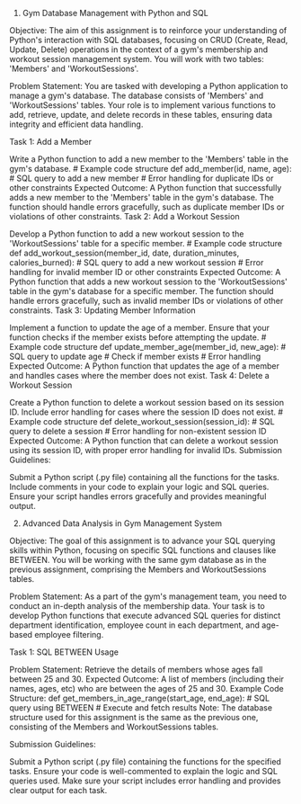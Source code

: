 1. Gym Database Management with Python and SQL

Objective: The aim of this assignment is to reinforce your understanding of Python's interaction with SQL databases, focusing on CRUD (Create, Read, Update, Delete) operations in the context of a gym's membership and workout session management system. You will work with two tables: 'Members' and 'WorkoutSessions'.

Problem Statement: You are tasked with developing a Python application to manage a gym's database. The database consists of 'Members' and 'WorkoutSessions' tables. Your role is to implement various functions to add, retrieve, update, and delete records in these tables, ensuring data integrity and efficient data handling.

Task 1: Add a Member

Write a Python function to add a new member to the 'Members' table in the gym's database.
    # Example code structure
    def add_member(id, name, age):
        # SQL query to add a new member
        # Error handling for duplicate IDs or other constraints
Expected Outcome: A Python function that successfully adds a new member to the 'Members' table in the gym's database. The function should handle errors gracefully, such as duplicate member IDs or violations of other constraints.
Task 2: Add a Workout Session

Develop a Python function to add a new workout session to the 'WorkoutSessions' table for a specific member.
    # Example code structure
    def add_workout_session(member_id, date, duration_minutes, calories_burned):
        # SQL query to add a new workout session
        # Error handling for invalid member ID or other constraints
Expected Outcome: A Python function that adds a new workout session to the 'WorkoutSessions' table in the gym's database for a specific member. The function should handle errors gracefully, such as invalid member IDs or violations of other constraints.
Task 3: Updating Member Information

Implement a function to update the age of a member. Ensure that your function checks if the member exists before attempting the update.
    # Example code structure
    def update_member_age(member_id, new_age):
        # SQL query to update age
        # Check if member exists
        # Error handling
Expected Outcome: A Python function that updates the age of a member and handles cases where the member does not exist.
Task 4: Delete a Workout Session

Create a Python function to delete a workout session based on its session ID. Include error handling for cases where the session ID does not exist.
    # Example code structure
    def delete_workout_session(session_id):
        # SQL query to delete a session
        # Error handling for non-existent session ID
Expected Outcome: A Python function that can delete a workout session using its session ID, with proper error handling for invalid IDs.
Submission Guidelines:

Submit a Python script (.py file) containing all the functions for the tasks.
Include comments in your code to explain your logic and SQL queries.
Ensure your script handles errors gracefully and provides meaningful output.


2. Advanced Data Analysis in Gym Management System

Objective: The goal of this assignment is to advance your SQL querying skills within Python, focusing on specific SQL functions and clauses like BETWEEN. You will be working with the same gym database as in the previous assignment, comprising the Members and WorkoutSessions tables.

Problem Statement: As a part of the gym's management team, you need to conduct an in-depth analysis of the membership data. Your task is to develop Python functions that execute advanced SQL queries for distinct department identification, employee count in each department, and age-based employee filtering.

Task 1: SQL BETWEEN Usage

Problem Statement: Retrieve the details of members whose ages fall between 25 and 30.
Expected Outcome: A list of members (including their names, ages, etc) who are between the ages of 25 and 30.
Example Code Structure:
    def get_members_in_age_range(start_age, end_age):
        # SQL query using BETWEEN
        # Execute and fetch results
Note: The database structure used for this assignment is the same as the previous one, consisting of the Members and WorkoutSessions tables.

Submission Guidelines:

Submit a Python script (.py file) containing the functions for the specified tasks.
Ensure your code is well-commented to explain the logic and SQL queries used.
Make sure your script includes error handling and provides clear output for each task.